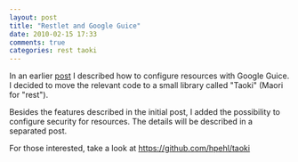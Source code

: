 ```yaml
---
layout: post
title: "Restlet and Google Guice"
date: 2010-02-15 17:33
comments: true
categories: rest taoki
---
```

In an earlier [post](/google-appengine-restlet-guice.html) I described how to configure resources with Google Guice. 
I decided to move the relevant code to a small library called "Taoki" (Maori for "rest").

Besides the features described in the initial post, I added the possibility to configure security for resources. 
The details will be described in a separated post.

For those interested, take a look at <https://github.com/hpehl/taoki>